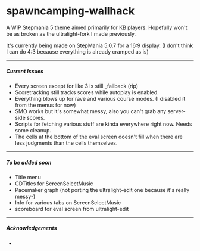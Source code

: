 # spawncamping-wallhack
A WIP Stepmania 5 theme aimed primarily for KB players.
Hopefully won't be as broken as the ultralight-fork I made previously.


It's currently being made on StepMania 5.0.7 for a 16:9 display. 
(I don't think I can do 4:3 because everything is already cramped as is)

---
##### Current Issues
* Every screen except for like 3 is still _fallback (rip)
* Scoretracking still tracks scores while autoplay is enabled.
* Everything blows up for rave and various course modes. (I disabled it from the menus for now)
* SMO works but it's somewhat messy, also you can't grab any server-side scores.
* Scripts for fetching various stuff are kinda everywhere right now. Needs some cleanup.
* The cells at the bottom of the eval screen doesn't fill when there are less judgments than the cells themselves. 


---
##### To be added soon 
* Title menu
* CDTitles for ScreenSelectMusic
* Pacemaker graph (not porting the ultralight-edit one because it's really messy-)
* Info for various tabs on ScreenSelectMusic
* scoreboard for eval screen from ultralight-edit


---
##### Acknowledgements
* 
